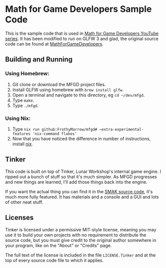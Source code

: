 Math for Game Developers Sample Code
====================================

This is the sample code that is used in [Math for Game Developers YouTube series](http://www.youtube.com/playlist?list=PLW3Zl3wyJwWOpdhYedlD-yCB7WQoHf-My). It has been modified to run on GLFW 3 and glad, the original source code can be found at [MathForGameDevelopers](https://github.com/BSVino/MathForGameDevelopers). 

Building and Running
--------------------

### Using Homebrew:

1. Git clone or download the MFGD project files.
2. Install GLFW using homebrew with `brew install glfw`.
2. Open a terminal and navigate to this directory, eg `cd ~/dev/mfgd`.
3. Type `make`.
4. Type `./mfgd`.

### Using Nix:

1. Type `nix run github:FrothyMarrow/mfgd# –extra-experimental-features 'nix-command flakes'`
2. Now that you have noticed the difference in number of instructions, install [nix](https://nixos.org/download).

Tinker
------

This code is built on top of Tinker, Lunar Workshop's internal game engine. I ripped out a bunch of stuff so that it's much simpler. As MFGD progresses and new things are learned, I'll add those things back into the engine.

If you want the actual thing you can find it in the [SMAK source code](https://github.com/BSVino/SMAK), it's much more fully featured. It has materials and a console and a GUI and lots of other neat stuff.

Licenses
--------

Tinker is licensed under a permissive MIT-style license, meaning you may use it to build your own projects with no requirement to distribute the source code, but you must give credit to the original author somewhere in your program, like on the "About" or "Credits" page.

The full text of the license is included in the file ```LICENSE.Tinker``` and at the top of every source code file to which it applies.

